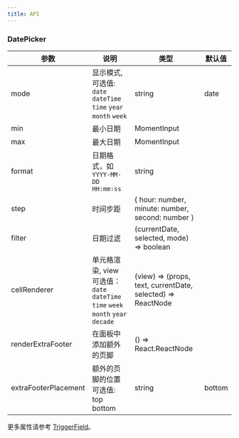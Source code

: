 ```yaml
---
title: API
---
```


### DatePicker

| 参数         | 说明                                                                             | 类型                                                        | 默认值 |
| ------------ | -------------------------------------------------------------------------------- | ----------------------------------------------------------- | ------ |
| mode | 显示模式,可选值: `date` `dateTime` `time` `year` `month` `week` | string | date  |
| min          | 最小日期                                                                         | MomentInput                                                 |        |
| max          | 最大日期                                                                         | MomentInput                                                 |        |
| format       | 日期格式，如 `YYYY-MM-DD HH:mm:ss`                                               | string                                                      |        |
| step         | 时间步距                                                                         | { hour: number, minute: number, second: number }            |        |
| filter | 日期过滤 | (currentDate, selected, mode) => boolean |   |
| cellRenderer | 单元格渲染, view 可选值：`date` `dateTime` `time` `week` `month` `year` `decade` | (view) => (props, text, currentDate, selected) => ReactNode |        |
| renderExtraFooter	| 在面板中添加额外的页脚 |	() => React.ReactNode	||
| extraFooterPlacement	| 额外的页脚的位置 可选值: top bottom |	string |	bottom

更多属性请参考 [TriggerField](/zh/procmp/abstract/trigger-field/#TriggerField)。
